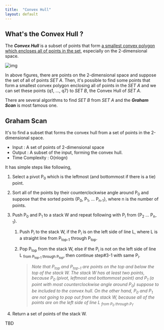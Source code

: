 ```yaml
---
title:  "Convex Hull"
layout: default
---
```


## What's the Convex Hull ?

The ***Convex Hull*** is a subset of points that form <u>a smallest convex polygon which encloses all of points in the set</u>, especially on the 2-dimensional space.

![img](https://miro.medium.com/v2/resize:fit:677/1*F4IUmOJbbLMJiTgHxpoc7Q.png)

In above figures, there are points on the 2-dimensional space and suppose the set of all of points *SET A*. Then, it's possible to find some points that form a smallest convex polygon enclosing all of points in the *SET A* and we can set these points {q1, ..., q7} to *SET B*, the Convex Hull of *SET A*.

There are several algorithms to find *SET B* from *SET A* and the ***Graham Scan*** is most famous one.

## Graham Scan

It's to find a subset that forms the convex hull from a set of points in the 2-dimensional space.
- Input : A set of points of 2-dimensional space
- Output : A subset of the input, forming the convex hull.
- Time Complexity : O(nlogn)

It has simple steps like following,

1. Select a pivot P<sub>0</sub> which is the leftmost (and bottommost if there is a tie) point.

2. Sort all of the points by their counterclockwise angle around P<sub>0</sub> and suppose that the sorted points {P<sub>0</sub>, P<sub>1</sub>, ... P<sub>n-1</sub>}, where n is the number of points.

3. Push P<sub>0</sub> and P<sub>1</sub> to a stack W and repeat following with P<sub>i</sub> from {P<sub>2</sub> ... P<sub>n-1</sub>}.

   1. Push P<sub>i</sub> to the stack W, if the P<sub>i</sub> is on the left side of line L, where L is a straight line from P<sub>top-1</sub> through P<sub>top</sub>.

   2. Pop P<sub>top</sub> from the stack W, else if the P<sub>i</sub> is not on the left side of line L <sub>from P<sub>top-1</sub> through P<sub>top</sub></sub>, then continue step#3-1 with same P<sub>i</sub>.
   
      > *Note that P<sub>top</sub> and P<sub>top-1</sub> are points on the top and below the top of the stack W. The stack W has at least two points, because P<sub>0</sub> (pivot, leftmost and bottommost point) and P<sub>1</sub> (a point with most counterclockwise angle around P<sub>0</sub>) suppose to be included to the convex hull. On the other hand, P<sub>0</sub> and P<sub>1</sub> are not going to pop out from the stack W, because all of the points are on the left side of line L <sub>from P<sub>0</sub> through P<sub>1</sub></sub>.*
   
4. Return a set of points of the stack W.

TBD









